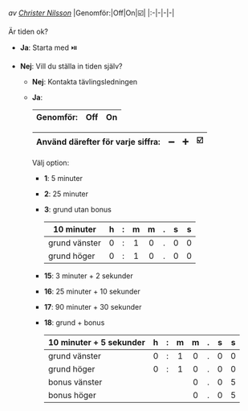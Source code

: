 *av [Christer Nilsson](https://christernilsson.github.io/SeniorSchack/SeniorSchack_Stockholm/Xperiment/F%C3%B6redrag/Christer_Nilsson/)* 
|Genomför:|Off|On|☑️|
|:-|-|-|-|

Är tiden ok?
* **Ja**: Starta med ⏯️

* **Nej**: Vill du ställa in tiden själv?

	* **Nej**: Kontakta tävlingsledningen 

	* **Ja**: 

		|Genomför:|Off|On|
		|:-|-|-|

		|Använd därefter för varje siffra:|➖|➕|☑️|
		|:-|-|-|-|
		
		Välj option:

		* **1**: 5 minuter
		* **2**: 25 minuter
		* **3**: grund utan bonus

			|10 minuter|h|:|m|m|.|s|s|
			|-|:-:|:-:|:-:|:-:|:-:|:-:|:-:|
			|grund vänster|0|:|1|0|.|0|0|
			|grund höger|0|:|1|0|.|0|0|

		* **15**: 3 minuter + 2 sekunder
		* **16**: 25 minuter + 10 sekunder
		* **17**: 90 minuter + 30 sekunder
		* **18**: grund + bonus

			|10 minuter + 5 sekunder|h|:|m|m|.|s|s|
			|-|:-:|:-:|:-:|:-:|:-:|:-:|:-:|
			|grund vänster|0|:|1|0|.|0|0|
			|grund höger|0|:|1|0|.|0|0|
			|bonus vänster||||0|.|0|5|
			|bonus höger||||0|.|0|5|

